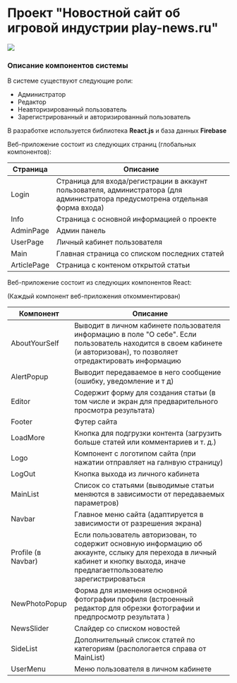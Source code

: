 # Проект "Новостной сайт об игровой индустрии play-news.ru"

![](https://github.com/nikita220800/play-news/tree/master/LOGO/logo512Round.png)

### Описание компонентов системы

В системе существуют следующие роли:

-  Администратор
-  Редактор
-  Неавторизированный пользователь
-  Зарегистрированный и авторизированный пользователь

В разработке используется библиотека **React.js** и база данных **Firebase**

Веб-приложение состоит из следующих страниц (глобальных компонентов):

| Страница    | Описание                                                                                                                       |
| ----------- | ------------------------------------------------------------------------------------------------------------------------------ |
| Login       | Страница для входа/регистрации в аккаунт пользователя, администратора (для администратора предусмотрена отдельная форма входа) |
| Info        | Страница с основной информацией о проекте                                                                                      |
| AdminPage   | Админ панель                                                                                                                   |
| UserPage    | Личный кабинет пользователя                                                                                                    |
| Main        | Главная страница со списком последних статей                                                                                   |
| ArticlePage | Страница с контеном открытой статьи                                                                                            |

Веб-приложение состоит из следующих компонентов React:

(Каждый компонент веб-приложения откомментирован)

| Компонент          | Описание                                                                                                                                                                          |
| ------------------ | --------------------------------------------------------------------------------------------------------------------------------------------------------------------------------- |
| AboutYourSelf      | Выводит в личном кабинете пользователя информацию в поле "О себе". Если пользователь находится в своем кабинете (и авторизован), то позволяет отредактировать информацию          |
| AlertPopup         | Выводит передаваемое в него сообщение (ошибку, уведомление и т д)                                                                                                                 |
| Editor             | Содержит форму для создания статьи (в том числе и экран для предварительного просмотра результата)                                                                                |
| Footer             | Футер сайта                                                                                                                                                                       |
| LoadMore           | Кнопка для подгрузки контента (загрузить больше статей или комментариев и т. д.)                                                                                                  |
| Logo               | Компонент с логотипом сайта (при нажатии отправляет на галнвую страницу)                                                                                                          |
| LogOut             | Кнопка выхода из личного кабинета                                                                                                                                                 |
| MainList           | Список со статьями (выводимые статьи меняются в зависимости от передаваемых параметров)                                                                                           |
| Navbar             | Главное меню сайта (адаптируется в зависимости от разрешения экрана)                                                                                                              |
| Profile (в Navbar) | Если пользователь авторизован, то содержит основную информацию об аккаунте, сслыку для перехода в личный кабинет и кнопку выхода, иначе предлагаетпользователю зарегистрироваться |
| NewPhotoPopup      | Форма для изменения основной фотографии профиля (встроенный редактор для обрезки фотографии и предпросмотр результата )                                                           |
| NewsSlider         | Слайдер со списком новостей                                                                                                                                                       |
| SideList           | Дополнительный список статей по категориям (распологается справа от MainList)                                                                                                     |
| UserMenu           | Меню пользователя в личном кабинете                                                                                                                                               |
